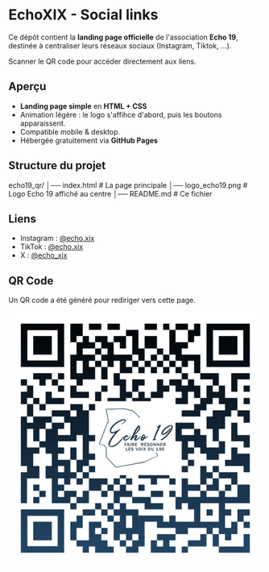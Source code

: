 # EchoXIX - Social links

Ce dépôt contient la **landing page officielle** de l'association **Echo 19**, destinée à centraliser leurs réseaux sociaux (Instagram, Tiktok, ...).

Scanner le QR code pour accéder directement aux liens.

## Aperçu

- **Landing page simple** en **HTML + CSS**
- Animation légère : le logo s'affihce d'abord, puis les boutons apparaissent.
- Compatible mobile & desktop.
- Hébergée gratuitement via **GitHub Pages**

## Structure du projet

echo19_qr/
│── index.html # La page principale
│── logo_echo19.png # Logo Echo 19 affiché au centre
│── README.md # Ce fichier

## Liens 

- Instagram : [@echo.xix](https://www.instagram.com/echo.xix/)
- TikTok : [@echo.xix](https://www.tiktok.com/@echo.xix)
- X : [@echo_xix](https://www.x.com/@echo_xix)

## QR Code

Un QR code a été généré pour rediriger vers cette page.

![QR Code](echoxix_qr-code.png)
